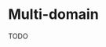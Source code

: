 # Multi-domain

TODO

<!--
https://multi-domain-first.vercel.app

https://github.com/dubinc/dub/blob/main/apps/web/app/%5Bdomain%5D/layout.tsx

https://github.com/daun-io/u0.wtf/blob/main/apps/web/app/%5Bdomain%5D/layout.tsx
https://github.com/and-voila/labs/blob/main/apps/ai/src/app/(domain)/%5Bdomain%5D/layout.tsx
https://github.com/thedevdavid/bumblebee/blob/main/apps/web/src/app/%5Bdomain%5D/layout.tsx
https://github.com/sarohio/saroh.io/blob/main/apps/sites/app/%5Bdomain%5D/layout.tsx
https://github.com/dichioniccolo/bloghub/blob/main/apps/blogs/src/app/%5Bdomain%5D/layout.tsx
https://github.com/Okampus/okampus/blob/dev/apps/site/app/%5Blocale%5D/%5Bdomain%5D/layout.tsx
https://github.com/AnswerOverflow/AnswerOverflow/blob/main/apps/main-site/src/app/%5Bdomain%5D/layout.tsx
https://github.com/openstatusHQ/openstatus/blob/main/apps/web/src/app/status-page/%5Bdomain%5D/layout.tsx
https://github.com/thedevdavid/bumblebee/blob/main/apps/web/src/app/%5Bdomain%5D/layout.tsx
https://github.com/buraksaraloglu/artst/blob/main/apps/web/app/%5Bdomain%5D/layout.tsx
https://github.com/DevAlien/monitall/blob/main/apps/nextjs/src/app/%5Bdomain%5D/layout.tsx
https://github.com/arsenalamerica/source/blob/main/apps/branches/app/%5Bdomain%5D/layout.tsx
https://github.com/Yonom/AuthPortal/blob/main/apps/portal/app/isr/%5Bdomain%5D/layout.tsx
-->
